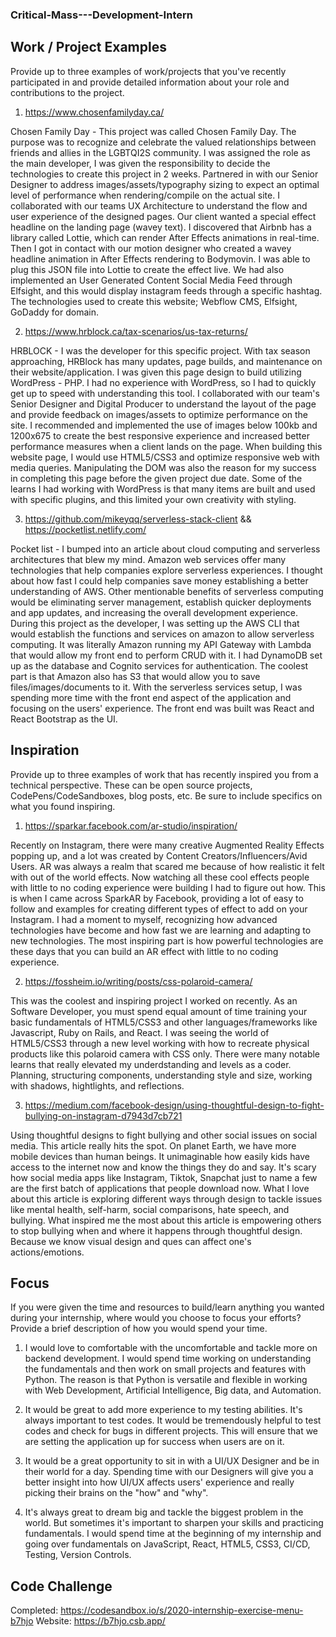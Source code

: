 ### Critical-Mass---Development-Intern

## Work / Project Examples

Provide up to three examples of work/projects that you've recently participated in and provide detailed information about your role and contributions to the project.

1. https://www.chosenfamilyday.ca/

Chosen Family Day - This project was called Chosen Family Day. The purpose was to recognize and celebrate the valued relationships between friends and allies in the LGBTQI2S community. I was assigned the role as the main developer, I was given the responsibility to decide the technologies to create this project in 2 weeks. Partnered in with our Senior Designer to address images/assets/typography sizing to expect an optimal level of performance when rendering/compile on the actual site. I collaborated with our teams UX Architecture to understand the flow and user experience of the designed pages.  Our client wanted a special effect headline on the landing page (wavey text). I discovered that Airbnb has a library called Lottie, which can render After Effects animations in real-time. Then I got in contact with our motion designer who created a wavey headline animation in After Effects rendering to Bodymovin. I was able to plug this JSON file into Lottie to create the effect live. We had also implemented an User Generated Content Social Media Feed through Elfsight, and this would display instagram feeds through a specific hashtag.
The technologies used to create this website; Webflow CMS, Elfsight, GoDaddy for domain.

2. https://www.hrblock.ca/tax-scenarios/us-tax-returns/

HRBLOCK - I was the developer for this specific project. With tax season approaching, HRBlock has many updates, page builds, and maintenance on their website/application. I was given this page design to build utilizing WordPress - PHP. I had no experience with WordPress, so I had to quickly get up to speed with understanding this tool. I collaborated with our team's Senior Designer and Digital Producer to understand the layout of the page and provide feedback on images/assets to optimize performance on the site. I recommended and implemented the use of images below 100kb and 1200x675 to create the best responsive experience and increased better performance measures when a client lands on the page. When building this website page, I would use HTML5/CSS3 and optimize responsive web with media queries. Manipulating the DOM was also the reason for my success in completing this page before the given project due date.
Some of the learns I had working with WordPress is that many items are built and used with specific plugins, and this limited your own creativity with styling.

3. https://github.com/mikeyqq/serverless-stack-client     &&    https://pocketlist.netlify.com/

Pocket list - I bumped into an article about cloud computing and serverless architectures that blew my mind. Amazon web services offer many technologies that help companies explore serverless experiences. I thought about how fast I could help companies save money establishing a better understanding of AWS. Other mentionable benefits of serverless computing would be eliminating server management, establish quicker deployments and app updates, and increasing the overall development experience.
During this project as the developer, I was setting up the AWS CLI that would establish the functions and services on amazon to allow serverless computing. It was literally Amazon running my API Gateway with Lambda that would allow my front end to perform CRUD with it. I had DynamoDB set up as the database and Cognito services for authentication. The coolest part is that Amazon also has S3 that would allow you to save files/images/documents to it. With the serverless services setup, I was spending more time with the front end aspect of the application and focusing on the users' experience. The front end was built was React and React Bootstrap as the UI.


## Inspiration

Provide up to three examples of work that has recently inspired you from a technical perspective. These can be open source projects, CodePens/CodeSandboxes, blog posts, etc. Be sure to include specifics on what you found inspiring.

1. https://sparkar.facebook.com/ar-studio/inspiration/

Recently on Instagram, there were many creative Augmented Reality Effects popping up, and a lot was created by Content Creators/Influencers/Avid Users. AR was always a realm that scared me because of how realistic it felt with out of the world effects. Now watching all these cool effects people with little to no coding experience were building I had to figure out how. This is when I came across SparkAR by Facebook, providing a lot of easy to follow and examples for creating different types of effect to add on your Instagram. I had a moment to myself, recognizing how advanced technologies have become and how fast we are learning and adapting to new technologies. The most inspiring part is how powerful technologies are these days that you can build an AR effect with little to no coding experience. 

2. https://fossheim.io/writing/posts/css-polaroid-camera/

This was  the coolest and inspiring project I worked on recently. As an Software Developer, you must spend equal amount of time training your basic fundamentals of HTML5/CSS3 and other languages/frameworks like Javascript, Ruby on Rails, and React.
I was seeing the world of HTML5/CSS3 through a new level working with how to recreate physical products like this polaroid camera with CSS only.
There were many notable learns that really elevated my underdstanding and levels as a coder. Planning, structuring components, understanding style and size, working with shadows, hightlights, and reflections.

3. https://medium.com/facebook-design/using-thoughtful-design-to-fight-bullying-on-instagram-d7943d7cb721

Using thoughtful designs to fight bullying and other social issues on social media. This article really hits the spot. On planet Earth, we have more mobile devices than human beings. It unimaginable how easily kids have access to the internet now and know the things they do and say. It's scary how social media apps like Instagram, Tiktok, Snapchat just to name a few are the first batch of applications that people download now. What I love about this article is exploring different ways through design to tackle issues like mental health, self-harm, social comparisons, hate speech, and bullying. What inspired me the most about this article is empowering others to stop bullying when and where it happens through thoughtful design. Because we know visual design and ques can affect one's actions/emotions.



## Focus

If you were given the time and resources to build/learn anything you wanted during your internship, where would you choose to focus your efforts? Provide a brief description of how you would spend your time.

1. I would love to comfortable with the uncomfortable and tackle more on backend development. I would spend time working on understanding the fundamentals and then work on small projects and features with Python.  The reason is that Python is versatile and flexible in working with Web Development, Artificial Intelligence, Big data, and Automation. 

2. It would be great to add more experience to my testing abilities. It's always important to test codes. It would be tremendously helpful to test codes and check for bugs in different projects. This will ensure that we are setting the application up for success when users are on it. 

2. It would be a great opportunity to sit in with a UI/UX Designer and be in their world for a day. Spending time with our Designers will give you a better insight into how UI/UX affects users' experience and really picking their brains on the "how" and "why".

3. It's always great to dream big and tackle the biggest problem in the world. But sometimes it's important to sharpen your skills and practicing fundamentals. I would spend time at the beginning of my internship and going over fundamentals on JavaScript, React, HTML5, CSS3, CI/CD, Testing, Version Controls.



## Code Challenge
Completed: https://codesandbox.io/s/2020-internship-exercise-menu-b7hjo
Website: https://b7hjo.csb.app/
